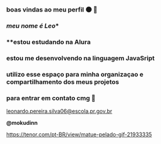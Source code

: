 ### **boas vindas ao meu perfil**  🌑 🦇 

  ### *meu nome é Leo**

### **estou estudando na Alura 
### **estou me desenvolvendo na linguagem JavaSript**
### **utilizo esse espaço  para  minha organizaçao e compartilhamento  dos meus projetos**

###  **para entrar em contato cmg** 📧
leonardo.pereira.silva06@escola.pr.gov.br

**@mokudinn**

![]()https://tenor.com/pt-BR/view/matue-pelado-gif-21933335
